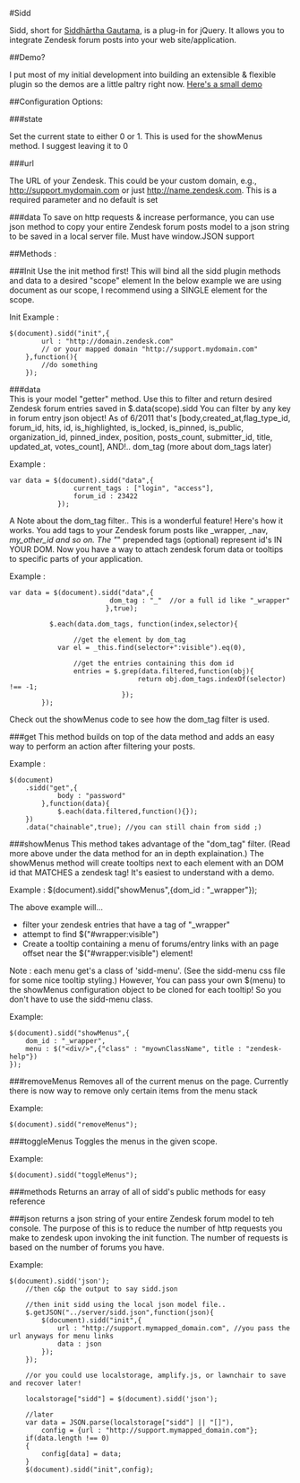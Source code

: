 #Sidd 

Sidd, short for [Siddhārtha Gautama](http://en.wikipedia.org/wiki/Gautama_Buddha), is a plug-in for jQuery. It allows you to integrate Zendesk forum posts into your web site/application. 

##Demo? 

I put most of my initial development into building an extensible & flexible plugin so the demos are a little paltry right now. 
[Here's a small demo](http://srhyne.github.com/Sidd/demos/)
 
##Configuration Options:
 
###state

Set the current state to either 0 or 1. This is used for the showMenus method. I suggest leaving it to 0
 
###url

The URL of your Zendesk. This could be your custom domain, e.g., http://support.mydomain.com or
just http://name.zendesk.com. This is a required parameter and no default is set
 
###data
To save on http requests & increase performance, you can use json method to copy your entire
Zendesk forum posts model to a json string to be saved in a local server file. Must have window.JSON support
      

##Methods : 
 
###Init
Use the init method first! This will bind all the sidd plugin methods and data to a desired "scope" element
In the below example we are using document as our scope, I recommend using a SINGLE element for the scope.

Init Example : 

	$(document).sidd("init",{
			url : "http://domain.zendesk.com" 
			// or your mapped domain "http://support.mydomain.com"
		},function(){
			//do something
		});
	

###data 	
 This is your model "getter" method. Use this to filter and return desired Zendesk forum entries saved in $.data(scope).sidd
You can filter by any key in forum entry json object! As of 6/2011 that's [body,created_at,flag_type_id, forum_id, hits, id,
is_highlighted, is_locked, is_pinned, is_public, organization_id, pinned_index, position, posts_count, submitter_id, title,
updated_at, votes_count], AND!.. dom_tag (more about dom_tags later)

Example : 

	var data = $(document).sidd("data",{
					current_tags : ["login", "access"],
					forum_id : 23422
				});

A Note about the dom_tag filter.. This is a wonderful feature! Here's how it works. You add tags to your Zendesk forum posts like
_wrapper, _nav, _my_other_id and so on. The "_" prepended tags (optional) represent id's IN YOUR DOM. Now you have a way to attach zendesk
forum data or tooltips to specific parts of your application.

Example :

	var data = $(document).sidd("data",{
   							 dom_tag : "_"  //or a full id like "_wrapper"
							},true);
							
			  $.each(data.dom_tags, function(index,selector){
			
					//get the element by dom_tag
				var el = _this.find(selector+":visible").eq(0),	
				
					//get the entries containing this dom id
					entries = $.grep(data.filtered,function(obj){
									return obj.dom_tags.indexOf(selector) !== -1;
								});
			});
	
Check out the showMenus code to see how the dom_tag filter is used. 

###get
This method builds on top of the data method and adds an easy way to perform an action after filtering your posts.
	
Example : 	

	$(document)
		.sidd("get",{
				body : "password"
			},function(data){
				$.each(data.filtered,function(){});
		})
		.data("chainable",true); //you can still chain from sidd ;)

 	
###showMenus
This method takes advantage of the "dom_tag" filter. (Read more above under the data method for an in depth explaination.)
The showMenus method will create tooltips next to each element with an DOM id that MATCHES a zendesk tag! It's easiest
to understand with a demo.

Example :
	$(document).sidd("showMenus",{dom_id : "_wrapper"});
	
The above example will...
* filter your zendesk entries that have a tag of "_wrapper"
* attempt to find $("#wrapper:visible")
* Create a tooltip containing a menu of forums/entry links with an page offset near the $("#wrapper:visible") element! 

Note : each menu get's a class of 'sidd-menu'. (See the sidd-menu css file for some nice tooltip styling.) However,
You can pass your own $(menu) to the showMenus configuration object to be cloned for each tooltip! So you
don't have to use the sidd-menu class. 
	
Example: 	

	$(document).sidd("showMenus",{
		dom_id : "_wrapper", 
		menu : $("<div/>",{"class" : "myownClassName", title : "zendesk-help"})
	});
	
###removeMenus
Removes all of the current menus on the page. 
Currently there is now way to remove only certain items from the menu stack
		
Example: 

	$(document).sidd("removeMenus");

###toggleMenus 
Toggles the menus in the given scope. 

Example: 

	$(document).sidd("toggleMenus");		

###methods
Returns an array of all of sidd's public methods for easy reference
	
###json
returns a json string of your entire Zendesk forum model to teh console. The purpose of this is to reduce 
the number of http requests you make to zendesk upon invoking the init function. The number of requests 
is based on the number of forums you have. 

Example: 

	$(document).sidd('json'); 
		//then c&p the output to say sidd.json
	
		//then init sidd using the local json model file..
		$.getJSON("../server/sidd.json",function(json){
			$(document).sidd("init",{
				url : "http://support.mymapped_domain.com", //you pass the url anyways for menu links
				data : json
			});
		});

		//or you could use localstorage, amplify.js, or lawnchair to save and recover later!
		
		localstorage["sidd"] = $(document).sidd('json');
	
		//later 
		var data = JSON.parse(localstorage["sidd"] || "[]"), 
			config = {url : "http://support.mymapped_domain.com"};
		if(data.length !== 0)
		{
			config[data] = data;
		}
		$(document).sidd("init",config);
	
	
			
			